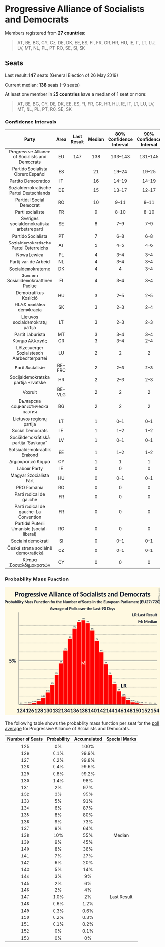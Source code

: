 # Progressive Alliance of Socialists and Democrats

Members registered from **27 countries**:

> AT, BE, BG, CY, CZ, DE, DK, EE, ES, FI, FR, GR, HR, HU, IE, IT, LT, LU, LV, MT, NL, PL, PT, RO, SE, SI, SK

## Seats

Last result: **147** seats (General Election of 26 May 2019)

Current median: **138** seats (-9 seats)

At least one member in **25 countries** have a median of 1 seat or more:

> AT, BE, BG, CY, DE, DK, EE, ES, FI, FR, GR, HR, HU, IE, IT, LT, LU, LV, MT, NL, PL, PT, RO, SE, SK

### Confidence Intervals

| Party | Area | Last Result | Median | 80% Confidence Interval | 90% Confidence Interval | 95% Confidence Interval | 99% Confidence Interval |
|:-----:|:----:|:-----------:|:------:|:-----------------------:|:-----------------------:|:-----------------------:|:-----------------------:|
| Progressive Alliance of Socialists and Democrats | EU | 147 | 138 | 133–143 | 131–145 | 130–146 | 128–149 |
| Partido Socialista Obrero Español | ES | | 21 | 19–24 | 19–25 | 19–25 | 18–26 |
| Partito Democratico | IT | | 16 | 14–19 | 14–19 | 14–20 | 13–23 |
| Sozialdemokratische Partei Deutschlands | DE | | 15 | 13–17 | 12–17 | 12–17 | 12–18 |
| Partidul Social Democrat | RO | | 10 | 9–11 | 8–11 | 8–11 | 8–12 |
| Parti socialiste | FR | | 9 | 8–10 | 8–10 | 7–11 | 6–11 |
| Sveriges socialdemokratiska arbetareparti | SE | | 8 | 7–9 | 7–9 | 7–9 | 7–9 |
| Partido Socialista | PT | | 7 | 6–8 | 6–8 | 5–9 | 5–9 |
| Sozialdemokratische Partei Österreichs | AT | | 5 | 4–5 | 4–6 | 4–6 | 4–6 |
| Nowa Lewica | PL | | 4 | 3–4 | 3–4 | 3–4 | 2–5 |
| Partij van de Arbeid | NL | | 4 | 3–4 | 3–4 | 3–4 | 3–4 |
| Socialdemokraterne | DK | | 4 | 4 | 3–4 | 3–4 | 3–5 |
| Suomen Sosialidemokraattinen Puolue | FI | | 4 | 3–4 | 3–4 | 3–4 | 3–4 |
| Demokratikus Koalíció | HU | | 3 | 2–5 | 2–5 | 2–5 | 2–5 |
| HLAS–sociálna demokracia | SK | | 3 | 2–3 | 2–4 | 2–4 | 2–4 |
| Lietuvos socialdemokratų partija | LT | | 3 | 2–3 | 2–3 | 2–3 | 2–3 |
| Partit Laburista | MT | | 3 | 3–4 | 3–4 | 3–4 | 3–4 |
| Κίνημα Αλλαγής | GR | | 3 | 3–4 | 2–4 | 2–4 | 2–4 |
| Lëtzebuerger Sozialistesch Aarbechterpartei | LU | | 2 | 2 | 2 | 2 | 2 |
| Parti Socialiste | BE-FRC | | 2 | 2–3 | 2–3 | 2–3 | 2–3 |
| Socijaldemokratska partija Hrvatske | HR | | 2 | 2–3 | 2–3 | 2–3 | 1–4 |
| Vooruit | BE-VLG | | 2 | 2 | 2 | 2 | 1–2 |
| Българска социалистическа партия | BG | | 2 | 2 | 2 | 1–2 | 1–3 |
| Lietuvos regionų partija | LT | | 1 | 0–1 | 0–1 | 0–1 | 0–1 |
| Social Democrats | IE | | 1 | 1–2 | 1–2 | 1–2 | 1–2 |
| Sociāldemokrātiskā partija “Saskaņa” | LV | | 1 | 0–1 | 0–1 | 0–1 | 0–1 |
| Sotsiaaldemokraatlik Erakond | EE | | 1 | 1–2 | 1–2 | 1–2 | 1–2 |
| Δημοκρατικό Κόμμα | CY | | 1 | 1 | 1 | 1 | 1 |
| Labour Party | IE | | 0 | 0 | 0 | 0 | 0 |
| Magyar Szocialista Párt | HU | | 0 | 0–1 | 0–1 | 0–1 | 0–1 |
| PRO România | RO | | 0 | 0 | 0 | 0 | 0 |
| Parti radical de gauche | FR | | 0 | 0 | 0 | 0 | 0 |
| Parti radical de gauche–La Convention | FR | | 0 | 0 | 0 | 0 | 0 |
| Partidul Puterii Umaniste (social-liberal) | RO | | 0 | 0 | 0 | 0 | 0 |
| Socialni demokrati | SI | | 0 | 0–1 | 0–1 | 0–1 | 0–1 |
| Česká strana sociálně demokratická | CZ | | 0 | 0–1 | 0–1 | 0–1 | 0–1 |
| Κίνημα Σοσιαλδημοκρατών | CY | | 0 | 0 | 0 | 0 | 0 |

### Probability Mass Function

![Graph with seats probability mass function not yet produced](average-2024-02-29-seats-pmf-progressiveallianceofsocialistsanddemocrats.png "Seats Probability Mass Function")

The following table shows the probability mass function per seat for the [poll average](average-2024-02-29.html) for Progressive Alliance of Socialists and Democrats.

| Number of Seats | Probability | Accumulated | Special Marks |
|:---------------:|:-----------:|:-----------:|:-------------:|
| 125 | 0% | 100% |  |
| 126 | 0.1% | 99.9% |  |
| 127 | 0.2% | 99.8% |  |
| 128 | 0.4% | 99.6% |  |
| 129 | 0.8% | 99.2% |  |
| 130 | 1.4% | 98% |  |
| 131 | 2% | 97% |  |
| 132 | 3% | 95% |  |
| 133 | 5% | 91% |  |
| 134 | 6% | 87% |  |
| 135 | 8% | 80% |  |
| 136 | 9% | 73% |  |
| 137 | 9% | 64% |  |
| 138 | 10% | 55% | Median |
| 139 | 9% | 45% |  |
| 140 | 8% | 36% |  |
| 141 | 7% | 27% |  |
| 142 | 6% | 20% |  |
| 143 | 5% | 14% |  |
| 144 | 3% | 9% |  |
| 145 | 2% | 6% |  |
| 146 | 2% | 4% |  |
| 147 | 1.0% | 2% | Last Result |
| 148 | 0.6% | 1.2% |  |
| 149 | 0.3% | 0.6% |  |
| 150 | 0.2% | 0.3% |  |
| 151 | 0.1% | 0.2% |  |
| 152 | 0% | 0.1% |  |
| 153 | 0% | 0% |  |



